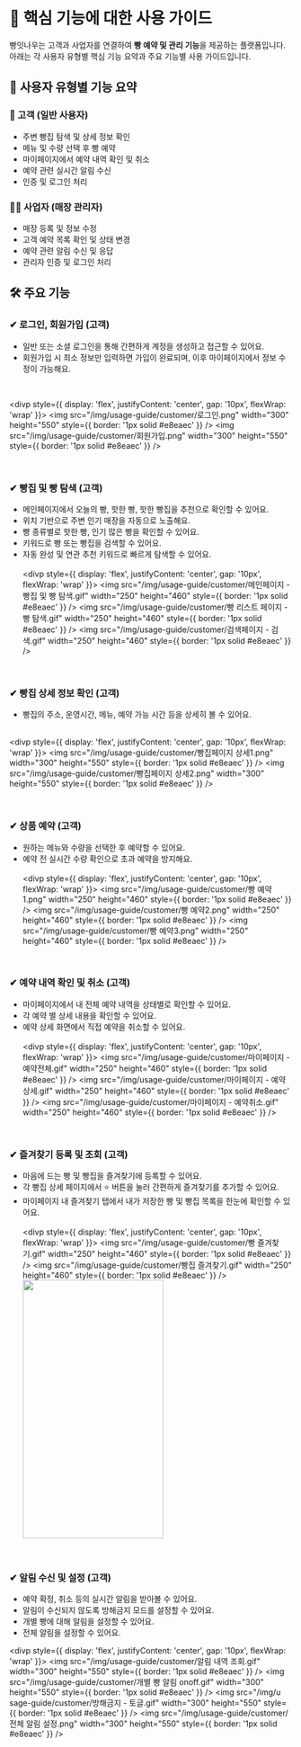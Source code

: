 # 🧾 핵심 기능에 대한 사용 가이드

빵잇나우는 고객과 사업자를 연결하여 **빵 예약 및 관리 기능**을 제공하는 플랫폼입니다.  
아래는 각 사용자 유형별 핵심 기능 요약과 주요 기능별 사용 가이드입니다.

## 👥 사용자 유형별 기능 요약

### 👤 고객 (일반 사용자)

- 주변 빵집 탐색 및 상세 정보 확인
- 메뉴 및 수량 선택 후 빵 예약
- 마이페이지에서 예약 내역 확인 및 취소
- 예약 관련 실시간 알림 수신
- 인증 및 로그인 처리

### 🧑‍🍳 사업자 (매장 관리자)

- 매장 등록 및 정보 수정
- 고객 예약 목록 확인 및 상태 변경
- 예약 관련 알림 수신 및 응답
- 관리자 인증 및 로그인 처리

## 🛠 주요 기능

### ✔︎ 로그인, 회원가입 (고객)

- 일반 또는 소셜 로그인을 통해 간편하게 계정을 생성하고 접근할 수 있어요.
- 회원가입 시 최소 정보만 입력하면 가입이 완료되며, 이후 마이페이지에서 정보 수정이 가능해요.

<br/>

<divp style={{ display: 'flex', justifyContent: 'center', gap: '10px', flexWrap: 'wrap' }}>
<img src="/img/usage-guide/customer/로그인.png" width="300" height="550" style={{ border: '1px solid #e8eaec' }} />
<img src="/img/usage-guide/customer/회원가입.png" width="300" height="550" style={{ border: '1px solid #e8eaec' }} />
</divp>

<br/>

### ✔︎ 빵집 및 빵 탐색 (고객)

- 메인페이지에서 오늘의 빵, 핫한 빵, 핫한 빵집을 추천으로 확인할 수 있어요.
- 위치 기반으로 주변 인기 매장을 자동으로 노출해요.
- 빵 종류별로 핫한 빵, 인기 많은 빵을 확인할 수 있어요.
- 키워드로 빵 또는 빵집을 검색할 수 있어요.
- 자동 완성 및 연관 추천 키워드로 빠르게 탐색할 수 있어요.
  <br/><br/>
  <divp style={{ display: 'flex', justifyContent: 'center', gap: '10px', flexWrap: 'wrap' }}>
  <img src="/img/usage-guide/customer/메인페이지 - 빵집 및 빵 탐색.gif" width="250" height="460" style={{ border: '1px solid #e8eaec' }} />
  <img src="/img/usage-guide/customer/빵 리스트 페이지 - 빵 탐색.gif" width="250" height="460" style={{ border: '1px solid #e8eaec' }} />
  <img src="/img/usage-guide/customer/검색페이지 - 검색.gif" width="250" height="460" style={{ border: '1px solid #e8eaec' }} />
  </divp>

<br/>

### ✔︎ 빵집 상세 정보 확인 (고객)

- 빵집의 주소, 운영시간, 메뉴, 예약 가능 시간 등을 상세히 볼 수 있어요.
  <br/><br/>

<divp style={{ display: 'flex', justifyContent: 'center', gap: '10px', flexWrap: 'wrap' }}>
<img src="/img/usage-guide/customer/빵집페이지 상세1.png" width="300" height="550" style={{ border: '1px solid #e8eaec' }} />
<img src="/img/usage-guide/customer/빵집페이지 상세2.png" width="300" height="550" style={{ border: '1px solid #e8eaec' }} />
</divp>

<br/>

### ✔︎ 상품 예약 (고객)

- 원하는 메뉴와 수량을 선택한 후 예약할 수 있어요.
- 예약 전 실시간 수량 확인으로 초과 예약을 방지해요.
  <br/><br/>
  <divp style={{ display: 'flex', justifyContent: 'center', gap: '10px', flexWrap: 'wrap' }}>
  <img src="/img/usage-guide/customer/빵 예약1.png" width="250" height="460" style={{ border: '1px solid #e8eaec' }} />
  <img src="/img/usage-guide/customer/빵 예약2.png" width="250" height="460" style={{ border: '1px solid #e8eaec' }} />
  <img src="/img/usage-guide/customer/빵 예약3.png" width="250" height="460" style={{ border: '1px solid #e8eaec' }} />
  </divp>

<br/>

### ✔︎ 예약 내역 확인 및 취소 (고객)

- 마이페이지에서 내 전체 예약 내역을 상태별로 확인할 수 있어요.
- 각 예약 별 상세 내용을 확인할 수 있어요.
- 예약 상세 화면에서 직접 예약을 취소할 수 있어요.
  <br/><br/>
  <divp style={{ display: 'flex', justifyContent: 'center', gap: '10px', flexWrap: 'wrap' }}>
  <img src="/img/usage-guide/customer/마이페이지 - 예약전체.gif" width="250" height="460" style={{ border: '1px solid #e8eaec' }} />
  <img src="/img/usage-guide/customer/마이페이지 - 예약상세.gif" width="250" height="460" style={{ border: '1px solid #e8eaec' }} />
  <img src="/img/usage-guide/customer/마이페이지 - 예약취소.gif" width="250" height="460" style={{ border: '1px solid #e8eaec' }} />
  </divp>

<br/>

### ✔︎ 즐겨찾기 등록 및 조회 (고객)

- 마음에 드는 빵 및 빵집을 즐겨찾기에 등록할 수 있어요.
- 각 빵집 상세 페이지에서 ⭐ 버튼을 눌러 간편하게 즐겨찾기를 추가할 수 있어요.
- 마이페이지 내 즐겨찾기 탭에서 내가 저장한 빵 및 빵집 목록을 한눈에 확인할 수 있어요.
  <br/><br/>
  <divp style={{ display: 'flex', justifyContent: 'center', gap: '10px', flexWrap: 'wrap' }}>
  <img src="/img/usage-guide/customer/빵 즐겨찾기.gif" width="250" height="460" style={{ border: '1px solid #e8eaec' }} />
  <img src="/img/usage-guide/customer/빵집 즐겨찾기.gif" width="250" height="460" style={{ border: '1px solid #e8eaec' }} />
  <img src="/img/usage-guide/customer/즐겨찾기 조회.gif" width="250" height="460"/>
  </divp>

<br/>

### ✔︎ 알림 수신 및 설정 (고객)

- 예약 확정, 취소 등의 실시간 알림을 받아볼 수 있어요.
- 알림이 수신되지 않도록 방해금지 모드를 설정할 수 있어요.
- 개별 빵에 대해 알림을 설정할 수 있어요.
- 전체 알림을 설정할 수 있어요.

<divp style={{ display: 'flex', justifyContent: 'center', gap: '10px', flexWrap: 'wrap' }}>
<img src="/img/usage-guide/customer/알림 내역 조회.gif" width="300" height="550" style={{ border: '1px solid #e8eaec' }} />
<img src="/img/usage-guide/customer/개별 빵 알림 onoff.gif" width="300"
height="550" style={{ border: '1px solid #e8eaec' }} />
<img src="/img/u sage-guide/customer/방해금지 - 토글.gif" width="300" height="550" style={{ border: '1px solid #e8eaec' }} />
<img src="/img/usage-guide/customer/전체 알림 설정.png" width="300" height="550" style={{ border: '1px solid #e8eaec' }} />
</divp>
